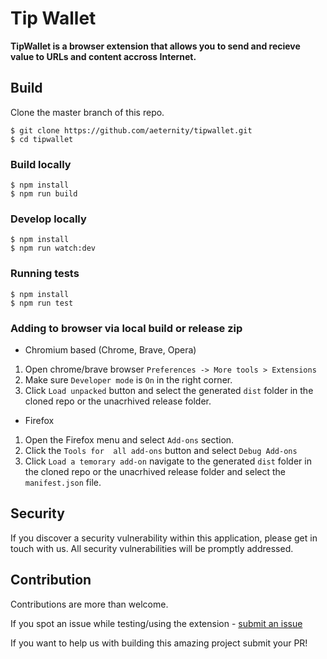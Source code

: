 # Tip Wallet

**TipWallet is a browser extension that allows you to send and recieve value to URLs and content accross Internet.**


## Build

Clone the master branch of this repo.

```
$ git clone https://github.com/aeternity/tipwallet.git
$ cd tipwallet
```

### Build locally

```
$ npm install
$ npm run build
```

### Develop locally

```
$ npm install
$ npm run watch:dev
```

### Running tests

```
$ npm install
$ npm run test
```

### Adding to browser via local build or release zip

- Chromium based (Chrome, Brave, Opera)

1. Open chrome/brave browser `Preferences -> More tools > Extensions`
2. Make sure `Developer mode` is `On` in the right corner.
3. Click `Load unpacked` button and select the generated `dist` folder in the cloned repo or the unacrhived release folder.

- Firefox

1. Open the Firefox menu and select `Add-ons` section.
2. Click the `Tools for  all add-ons` button and select `Debug Add-ons`
3. Click `Load a temorary add-on` navigate to the generated `dist` folder in the cloned repo  or the unacrhived release folder and select the `manifest.json` file.

## Security
If you discover a security vulnerability within this application, please get in touch with us. All security vulnerabilities will be promptly addressed.

## Contribution

Contributions are more than welcome.

If you spot an issue while testing/using the extension - [submit an issue](https://github.com/aeternity/tipwallet/issues)

If you want to help us with building this amazing project submit your PR!
